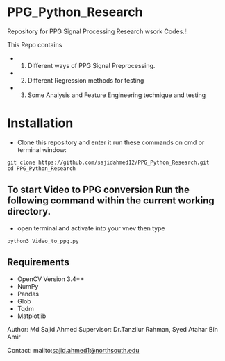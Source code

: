 # PPG_Python_Research

Repository for PPG Signal Processing Research wsork Codes.!! 

This Repo contains 
* 1. Different ways of PPG Signal Preprocessing. 
* 2. Different Regression methods for testing  
* 3. Some Analysis and Feature Engineering technique and testing

# Installation
 - Clone this repository and enter it run these commands on cmd or terminal window:
```Shell
git clone https://github.com/sajidahmed12/PPG_Python_Research.git
cd PPG_Python_Research
```

## To start Video to PPG conversion Run the following command within the current working directory. 

- open terminal and activate into your vnev then type 
```Shell
python3 Video_to_ppg.py
``` 



## Requirements
* OpenCV Version 3.4++
* NumPy
* Pandas
* Glob
* Tqdm
* Matplotlib


Author: Md Sajid Ahmed
Supervisor: Dr.Tanzilur Rahman, Syed Atahar Bin Amir

Contact: mailto:sajid.ahmed1@northsouth.edu

